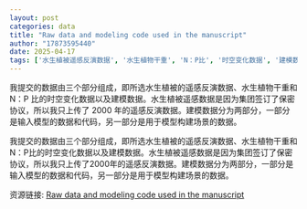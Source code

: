```yaml
---
layout: post
categories: data
title: "Raw data and modeling code used in the manuscript"
author: "17873595440"
date: 2025-04-17
tags: ['水生植被遥感反演数据', '水生植物干重', 'N：P比', '时空变化数据', '建模数据', '输入模型数据', '模型构建场景数据', '保密协议', '2000年']
---
```


我提交的数据由三个部分组成，即所选水生植被的遥感反演数据、水生植物干重和 N：P 比的时空变化数据以及建模数据。水生植被遥感数据是因为集团签订了保密协议，所以我只上传了 2000 年的遥感反演数据。建模数据分为两部分，一部分是输入模型的数据和代码，另一部分是用于模型构建场景的数据。

我提交的数据由三个部分组成，即所选水生植被的遥感反演数据、水生植物干重和N：P比的时空变化数据以及建模数据。水生植被遥感数据是因为集团签订了保密协议，所以我只上传了2000年的遥感反演数据。建模数据分为两部分，一部分是输入模型的数据和代码，另一部分是用于模型构建场景的数据。

资源链接: [Raw data and modeling code used in the manuscript](https://doi.org/10.57760/sciencedb.23657)
